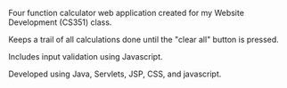 Four function calculator web application created for my Website Development (CS351) class.

Keeps a trail of all calculations done until the "clear all" button is pressed.

Includes input validation using Javascript. 

Developed using Java, Servlets, JSP, CSS, and javascript.
